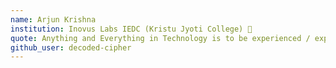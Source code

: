 ```yaml
---
name: Arjun Krishna
institution: Inovus Labs IEDC (Kristu Jyoti College) 🚩
quote: Anything and Everything in Technology is to be experienced / experimented atleast once in your lifetime.
github_user: decoded-cipher
---
```

